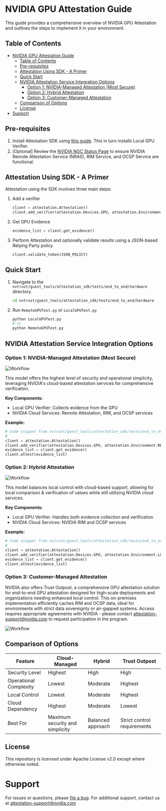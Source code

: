 # NVIDIA GPU Attestation Guide

This guide provides a comprehensive overview of NVIDIA GPU Attestation and outlines the steps to implement it in your environment.

## Table of Contents

- [NVIDIA GPU Attestation Guide](#nvidia-gpu-attestation-guide)
  - [Table of Contents](#table-of-contents)
  - [Pre-requisites](#pre-requisites)
  - [Attestation Using SDK - A Primer](#attestation-using-sdk---a-primer)
  - [Quick Start](#quick-start)
  - [NVIDIA Attestation Service Integration Options](#nvidia-attestation-service-integration-options)
    - [Option 1: NVIDIA-Managed Attestation (Most Secure)](#option-1-nvidia-managed-attestation-most-secure)
    - [Option 2: Hybrid Attestation](#option-2-hybrid-attestation)
    - [Option 3: Customer-Managed Attestation](#option-3-customer-managed-attestation)
  - [Comparison of Options](#comparison-of-options)
  - [License](#license)
- [Support](#support)

## Pre-requisites

1. Install Attestation SDK using [this guide](./attestation_sdk/README.md). This in turn installs Local GPU Verifier.
2. [Optional] Review the [NVIDIA NGC Status Page](https://status.ngc.nvidia.com/) to ensure NVIDIA Remote Attestation Service (NRAS), RIM Service, and OCSP Service are functional.

## Attestation Using SDK - A Primer

Attestation using the SDK involves three main steps:

1. Add a verifier

    ```python
    client = attestation.Attestation()
    client.add_verifier(attestation.Devices.GPU, attestation.Environment.REMOTE, NRAS_URL, "")
    ```
2. Get GPU Evidence

    ```python
    evidence_list = client.get_evidence()
    ```
3. Perform Attestation and optionally validate results using a JSON-based Relying Party policy

    ```python
    client.validate_token(JSON_POLICY)
    ```

## Quick Start

1. Navigate to the `nvtrust/guest_tools/attestation_sdk/tests/end_to_end/hardware` directory.
  
    ```bash
    cd nvtrust/guest_tools/attestation_sdk/tests/end_to_end/hardware
    ```
2. Run `RemoteGPUTest.py` or `LocalGPUTest.py`

    ```bash
    python LocalGPUTest.py
    # or
    python RemoteGPUTest.py
    ```

## NVIDIA Attestation Service Integration Options

### Option 1: NVIDIA-Managed Attestation (Most Secure)

![Workflow](./docs/images/nras.png)

This model offers the highest level of security and operational simplicity, leveraging NVIDIA's cloud-based attestation services for comprehensive verification.

**Key Components:**
- Local GPU Verifier: Collects evidence from the GPU
- NVIDIA Cloud Services: Remote Attestation, RIM, and OCSP services

**Example:**
```python
# Code snippet from nvtrust/guest_tools/attestation_sdk/tests/end_to_end/hardware/RemoteGPUTest.py
#
client = attestation.Attestation()
client.add_verifier(attestation.Devices.GPU, attestation.Environment.REMOTE, NRAS_URL, "")
evidence_list = client.get_evidence()
client.attest(evidence_list)
```

### Option 2: Hybrid Attestation

![Workflow](./docs/images/hybrid.png)

This model balances local control with cloud-based support, allowing for local comparison & verification of values while still utilizing  NVIDIA cloud services.

**Key Components:**
- Local GPU Verifier: Handles both evidence collection and verification
- NVIDIA Cloud Services: NVIDIA RIM and OCSP services 

**Example:**
```python
# Code snippet from nvtrust/guest_tools/attestation_sdk/tests/end_to_end/hardware/LocalGPUTest.py
#
client = attestation.Attestation()
client.add_verifier(attestation.Devices.GPU, attestation.Environment.LOCAL, "", "", OCSP_URL, RIM_URL)
evidence_list = client.get_evidence()
client.attest(evidence_list)
```

### Option 3: Customer-Managed Attestation

NVIDIA also offers Trust Outpost, a comprehensive GPU attestation solution for end-to-end GPU attestation designed for high-scale deployments and organizations needing enhanced local control. This on-premises implementation efficiently caches RIM and OCSP data, ideal for environments with strict data sovereignty or air-gapped systems. Access requires appropriate agreements with NVIDIA - please contact [attestation-support@nvidia.com](mailto:attestation-support@nvidia.com) to request participation in the program.

![Workflow](./docs/images/outpost.png)

## Comparison of Options

| Feature | Cloud-Managed | Hybrid | Trust Outpost |
|---------|---------------|--------|-----------------|
| Security Level | Highest | High | High |
| Operational Complexity | Lowest | Moderate | Highest |
| Local Control | Lowest | Moderate | Highest |
| Cloud Dependency | Highest | Moderate | Lowest |
| Best For | Maximum security and simplicity | Balanced approach | Strict control requirements |

## License
This repository is licensed under Apache License v2.0 except where otherwise noted.

# Support
For issues or questions, please [file a bug](https://github.com/NVIDIA/nvtrust/issues). For additional support, contact us at [attestation-support@nvidia.com](mailto:attestation-support@nvidia.com)


